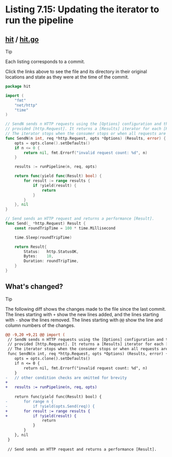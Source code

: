 # Listing 7.15: Updating the iterator to run the pipeline

## [hit](https://github.com/inancgumus/gobyexample/blob/ed972fe95b984c024a7b733a122873272108a264/hit) / [hit.go](https://github.com/inancgumus/gobyexample/blob/ed972fe95b984c024a7b733a122873272108a264/hit/hit.go)

> [!TIP]
> Each listing corresponds to a commit.
>
> Click the links above to see the file and its directory in their original locations and state as they were at the time of the commit.

```go
package hit

import (
	"fmt"
	"net/http"
	"time"
)

// SendN sends n HTTP requests using the [Options] configuration and the
// provided [http.Request]. It returns a [Results] iterator for each [Result].
// The iterator stops when the consumer stops or when all requests are done.
func SendN(n int, req *http.Request, opts *Options) (Results, error) {
	opts = opts.clone().setDefaults()
	if n <= 0 {
		return nil, fmt.Errorf("invalid request count: %d", n)
	}

	results := runPipeline(n, req, opts)

	return func(yield func(Result) bool) {
		for result := range results {
			if !yield(result) {
				return
			}
		}
	}, nil
}

// Send sends an HTTP request and returns a performance [Result].
func Send(_ *http.Request) Result {
	const roundTripTime = 100 * time.Millisecond

	time.Sleep(roundTripTime)

	return Result{
		Status:   http.StatusOK,
		Bytes:    10,
		Duration: roundTripTime,
	}
}
```

## What's changed?

> [!TIP]
> The following diff shows the changes made to the file since the last commit.
> The lines starting with `+` show the new lines added, and the lines starting with `-` show the lines removed.
> The lines starting with `@@` show the line and column numbers of the changes.

```diff
@@ -9,20 +9,21 @@ import (
 // SendN sends n HTTP requests using the [Options] configuration and the
 // provided [http.Request]. It returns a [Results] iterator for each [Result].
 // The iterator stops when the consumer stops or when all requests are done.
 func SendN(n int, req *http.Request, opts *Options) (Results, error) {
 	opts = opts.clone().setDefaults()
 	if n <= 0 {
 		return nil, fmt.Errorf("invalid request count: %d", n)
 	}
-	// other condition checks are omitted for brevity
+
+	results := runPipeline(n, req, opts)
 
 	return func(yield func(Result) bool) {
-		for range n {
-			if !yield(opts.Send(req)) {
+		for result := range results {
+			if !yield(result) {
 				return
 			}
 		}
 	}, nil
 }
 
 // Send sends an HTTP request and returns a performance [Result].
```

